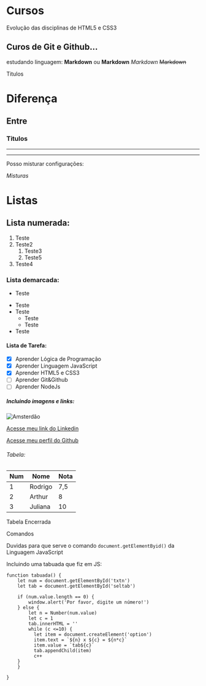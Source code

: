 # Cursos
 Evolução das disciplinas de HTML5 e CSS3

## Curos de Git e Github...
estudando linguagem:
**Markdown** ou __Markdown__
*Markdown*
~~Markdown~~

Titulos
# Diferença
## Entre
### Titulos
---
***

Posso misturar configurações:

_*Misturas*_

# Listas 

## Lista numerada: 

1. Teste
1. Teste2
   1. Teste3
   2. Teste5
1. Teste4


### Lista demarcada:

- Teste
* Teste
* Teste
   * Teste
   * Teste  
* Teste

#### Lista de Tarefa:

- [x] Aprender Lógica de Programação
- [x] Aprender Linguagem JavaScript
- [x] Aprender HTML5 e CSS3
- [ ] Aprender Git&Github
- [ ] Aprender NodeJs

##### Incluindo imagens e links:

![Amsterdão](https://user-images.githubusercontent.com/78378830/116014185-72276400-a60a-11eb-8372-6dee1c273524.jpg)

[Acesse meu link do Linkedin](https://www.linkedin.com/in/rodrigo-dornelles-131049134/)

[Acesse meu perfil do Github](https://github.com/RodDornelles)

###### Tabela:

Num | Nome | Nota
---|---|---
1 | Rodrigo | 7,5
2 | Arthur  | 8
3 | Juliana | 10

Tabela Encerrada

Comandos 

Duvidas para que serve o comando `document.getElementByid()` da Linguagem JavaScript

Incluindo uma tabuada que fiz em JS:

```
function tabuada() {
    let num = document.getElementById('txtn')
    let tab = document.getElementById('seltab')
    
    if (num.value.length == 0) {
        window.alert('Por favor, digite um número!')
    } else {    
        let n = Number(num.value)
        let c = 1
        tab.innerHTML = ''    
        while (c <=10) {
          let item = document.createElement('option')     
          item.text = `${n} x ${c} = ${n*c}` 
          item.value = `tab${c}`
          tab.appendChild(item)
          c++
    }
    }

}
```

